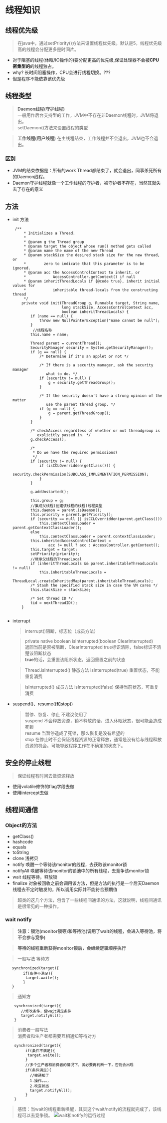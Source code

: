 # 线程知识
## 线程优先级
> 在java中，通过setPriority()方法来设置线程优先级。默认是5，线程优先级高的线程会分配更多是时间片。
  * 对于阻塞的线程(休眠/IO操作的)要分配更高的优先级,保证处理器不会被**CPU密集型的**的线程独占。
  * why? 长时间阻塞操作，CPU会进行线程切换。???
  * 但是程序不能依靠该优先级
## 线程类型
   >**Daemon线程(守护线程)**\
       一般用作后台支持型的工作，JVM中不存在非Daemon线程时，JVM将退出。\
       setDaemon()方法来设置线程的类型
        
   >**工作线程(用户线程)**
       在主线程结束，工作线程并不会退出，JVM也不会退出。
   
### **区别**
  * JVM的结束依据是：所有的work Thread都结束了，就会退出，同事杀死所有的Daemon线程。
   * Daemon守护线程就像一个工作线程的守护者，被守护者不存在，当然其就失去了存在的意义

## 方法

* init 方法
  ```
   /**
       * Initializes a Thread.
       *
       * @param g the Thread group
       * @param target the object whose run() method gets called
       * @param name the name of the new Thread
       * @param stackSize the desired stack size for the new thread, or
       *        zero to indicate that this parameter is to be ignored.
       * @param acc the AccessControlContext to inherit, or
       *            AccessController.getContext() if null
       * @param inheritThreadLocals if {@code true}, inherit initial values for
       *            inheritable thread-locals from the constructing thread
       */
      private void init(ThreadGroup g, Runnable target, String name,
                        long stackSize, AccessControlContext acc,
                        boolean inheritThreadLocals) {
          if (name == null) {
              throw new NullPointerException("name cannot be null");
          }
           //线程名称
          this.name = name;
            
          Thread parent = currentThread();
          SecurityManager security = System.getSecurityManager();
          if (g == null) {
              /* Determine if it's an applet or not */
  
              /* If there is a security manager, ask the security manager
                 what to do. */
              if (security != null) {
                  g = security.getThreadGroup();
              }
  
              /* If the security doesn't have a strong opinion of the matter
                 use the parent thread group. */
              if (g == null) {
                  g = parent.getThreadGroup();
              }
          }
  
          /* checkAccess regardless of whether or not threadgroup is
             explicitly passed in. */
          g.checkAccess();
  
          /*
           * Do we have the required permissions?
           */
          if (security != null) {
              if (isCCLOverridden(getClass())) {
                  security.checkPermission(SUBCLASS_IMPLEMENTATION_PERMISSION);
              }
          }
  
          g.addUnstarted();
  
          this.group = g;
          //集成父线程(创建该线程的线程)线程类型
          this.daemon = parent.isDaemon();
          this.priority = parent.getPriority();
          if (security == null || isCCLOverridden(parent.getClass()))
              this.contextClassLoader = parent.getContextClassLoader();
          else
              this.contextClassLoader = parent.contextClassLoader;
          this.inheritedAccessControlContext =
                  acc != null ? acc : AccessController.getContext();
          this.target = target;
          setPriority(priority);
          //继承父线程的ThreadLocal
          if (inheritThreadLocals && parent.inheritableThreadLocals != null)
              this.inheritableThreadLocals =
                  ThreadLocal.createInheritedMap(parent.inheritableThreadLocals);
          /* Stash the specified stack size in case the VM cares */
          this.stackSize = stackSize;
  
          /* Set thread ID */
          tid = nextThreadID();
      }
  
  
  ```

* interrupt

    >interrupt()阻断，标志位（成员方法）
    
    >private native boolean isInterrupted(boolean ClearInterrupted)\
     返回当前是否被阻断，ClearInterrupted true标识清除，false标识不清楚该阻断状态\
     **true**的话，会重置该阻断状态，返回重置之前的状态
    
    >Thread.isInterrupted()  静态方法 isInterrupted(true) 重置状态，不能重复消费
    
    >isInterrupted() 成员方法 isInterrupted(false) 保持当前状态，可重复消费

* suspend()、resume()和stop()
    >暂停、恢复、停止
    不建议使用了\
    suspend 不会释放资源，锁不释放的话，进入休眠状态，很可能会造成死锁\
    resume 当暂停造成了死锁，那么恢复是没有希望的\
    stop 在停止时不会保证线程资源的正常释放，通常是没有给与线程释放资源的机会。可能导致程序工作在不确定的状态下。
## 安全的停止线程
   > 保证线程有时间去做资源释放
   * 使用volatile修饰的flag字段去做
   * 使用intercept去做
## 线程间通信

### Object的方法
   * getClass()
   * hashcode
   * equals 
   * toString
   * clone  浅拷贝
   * notify 唤醒一个等待该monitor的线程，去获取该monitor锁
   * notifyAll  唤醒等待该monitor的锁池中的所有线程，去竞争该monitor锁
   * wait 线程等待，释放锁
   * finalize 对象被回收之前会调用该方法，但是方法的执行是一个后天Daemon线程去不定时触发的，所以调用实际并不能符合预期值
> 超类的这几个方法，包含了一些线程间通讯的方法，这就说明，线程间通讯是很常见的一种操作。

### **wait notify** 

>**注意：锁池(monitor锁等)和等待池(调用了wait的线程，会进入等待池，将不会参与竞争)**

>**等待的线程重新获得monitor锁后，会继续逻辑顺序执行**

>一般写法
   >等待方
   ```
      synchronized(target){
           if(条件不满足){
            target.waite();
           }
      }     
   ```
   >通知方
   ```
       synchronized(target){
          //修改条件，使wait满足条件
          target.notifyAll();
       }     
   ```
>消费者一般写法\
消费者和生产者都需要互相通知等待对方

  ```
      synchronized(target){
           if(条件不满足){
            target.waite();
           }
           //多个生产者和消费者的情况下，务必要再判断一下，否则会出现
           if(条件满足){
             //被通知了
             1.操作。。。，
             2.改变状态
             target.notifyAll();
           }
      }     
   ```
>感悟：当wait的线程重新唤醒，其实这个wait/notify的流程就完成了，该线程可以去竞争锁。
![wait和notify的运行过程](md_img\waitAndNotify.png)

  